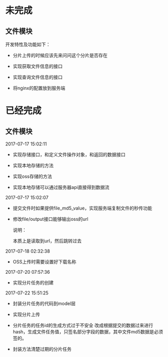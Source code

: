 # 未完成

## 文件模块

开发特性及功能如下：

* 分片上传的时候应该先来问问这个分片是否存在

* 实现获取文件信息的接口

* 实现查询文件信息的接口

* 将nginx的配置放到服务端

# 已经完成

## 文件模块

2017-07-17 15:02:11

* 实现存储接口，和定义文件操作对象，和返回的数据接口


* 实现本地存储的方法
* 实现oss存储的方法
* 实现本地存储可以通过服务器api直接得到数据流

2017-07-17 15:02:07

* 提交文件时如果提供file_md5_value，实现服务端复制文件的秒传功能

* 修改file/output接口能够输出oss的url

  说明：

  本质上是读取到url，然后跳转过去

2017-07-18 02:32:38

* OSS上传时需要设置好下载名称

2017-07-20 07:57:36

* 实现分片任务的创建

2017-07-22 15:51:25

* 封装分片任务的代码到model层

* 实现分片上传

* 分片任务的任务id的生成方式过于不安全
  改成根据提交的数据过来进行hash，生成文件任务值，只签名部分字段的数据，其中文件md5数据是必须签的。

* 封装方法清楚过期的分片任务
